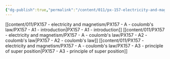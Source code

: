 ```yaml
---
{"dg-publish":true,"permalink":"/content/011/px-157-electricity-and-magnetism/px-157-a-coulomb-s-law/a-coulomb-s-law/","created":"2024-10-01T18:50:56.332+01:00","updated":"2024-11-26T20:07:01.512+00:00"}
---
```


[[content/011/PX157 - electricity and magnetism/PX157 - A - coulomb's law/PX157 - A1 - introduction\|PX157 - A1 - introduction]]
[[content/011/PX157 - electricity and magnetism/PX157 - A - coulomb's law/PX157 - A2 - coulomb's law\|PX157 - A2 - coulomb's law]]
[[content/011/PX157 - electricity and magnetism/PX157 - A - coulomb's law/PX157 - A3 - principle of super position\|PX157 - A3 - principle of super position]]
